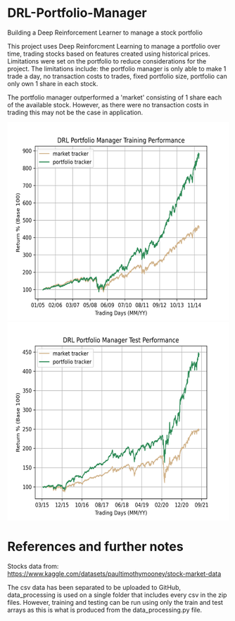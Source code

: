# DRL-Portfolio-Manager
Building a Deep Reinforcement Learner to manage a stock portfolio

This project uses Deep Reinforcment Learning to manage a portfolio over time, trading stocks based on features created using historical prices. Limitations were set on the portfolio to reduce considerations for the project. The limitations include: the portfolio manager is only able to make 1 trade a day, no transaction costs to trades, fixed portfolio size, portfolio can only own 1 share in each stock. 

The portfolio manager outperformed a 'market' consisting of 1 share each of the available stock. However, as there were no transaction costs in trading this may not be the case in application.

<img src="visualisations/Training Graph.png" alt="alt text" width="600" height="450">
<img src="visualisations/Test Graph.png" alt="alt text" width="600" height="450">

# References and further notes
Stocks data from: https://www.kaggle.com/datasets/paultimothymooney/stock-market-data

The csv data has been separated to be uploaded to GitHub, data_processing is used on a single folder that includes every csv in the zip files. However, training and testing can be run using only the train and test arrays as this is what is produced from the data_processing.py file.
